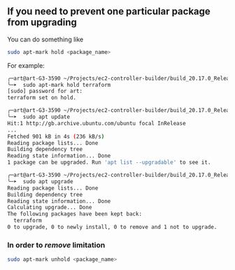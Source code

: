 ## If you need to prevent one particular package from upgrading

You can do something like
```bash
sudo apt-mark hold <package_name>
```

For example:
```bash
╭─art@art-G3-3590 ~/Projects/ec2-controller-builder/build_20.17.0_Release/bin  
╰─➤  sudo apt-mark hold terraform
[sudo] password for art: 
terraform set on hold.

╭─art@art-G3-3590 ~/Projects/ec2-controller-builder/build_20.17.0_Release/bin  
╰─➤  sudo apt update
Hit:1 http://gb.archive.ubuntu.com/ubuntu focal InRelease
...
Fetched 901 kB in 4s (236 kB/s)              
Reading package lists... Done
Building dependency tree       
Reading state information... Done
1 package can be upgraded. Run 'apt list --upgradable' to see it.

╭─art@art-G3-3590 ~/Projects/ec2-controller-builder/build_20.17.0_Release/bin  
╰─➤  sudo apt upgrade
Reading package lists... Done
Building dependency tree       
Reading state information... Done
Calculating upgrade... Done
The following packages have been kept back:
  terraform
0 to upgrade, 0 to newly install, 0 to remove and 1 not to upgrade.
```

### In order to *remove* limitation
```bash
sudo apt-mark unhold <package_name>
```